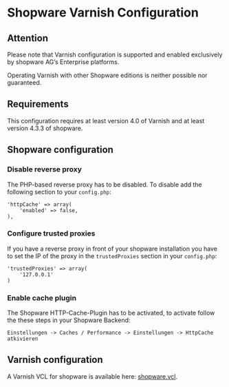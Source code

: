 Shopware Varnish Configuration
================================

## Attention
Please note that Varnish configuration is supported and enabled exclusively by shopware AG’s Enterprise platforms.

Operating Varnish with other Shopware editions is neither possible nor guaranteed.

## Requirements
This configuration requires at least version 4.0 of Varnish and at least version 4.3.3 of shopware.

## Shopware configuration

### Disable reverse proxy
The PHP-based reverse proxy has to be disabled. To disable add the following section to your `config.php`:

```
'httpCache' => array(
    'enabled' => false,
),
```

### Configure trusted proxies
If you have a reverse proxy in front of your shopware installation you have to set the IP of the proxy in the `trustedProxies` section in your `config.php`:

```
'trustedProxies' => array(
    '127.0.0.1'
)
```

### Enable cache plugin
The Shopware HTTP-Cache-Plugin has to be activated, to activate follow the these steps in your Shopware Backend:

`Einstellungen -> Caches / Performance -> Einstellungen -> HttpCache atkivieren`

## Varnish configuration
A Varnish VCL for shopware is available here: [shopware.vcl](shopware.vcl).
